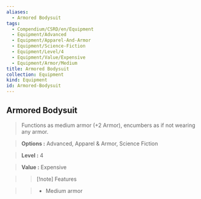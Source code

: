 ```yaml
---
aliases:
  - Armored Bodysuit
tags:
  - Compendium/CSRD/en/Equipment
  - Equipment/Advanced
  - Equipment/Apparel-And-Armor
  - Equipment/Science-Fiction
  - Equipment/Level/4
  - Equipment/Value/Expensive
  - Equipment/Armor/Medium
title: Armored Bodysuit
collection: Equipment
kind: Equipment
id: Armored-Bodysuit
---
```

## Armored Bodysuit    
    
>Functions as medium armor (+2 Armor), encumbers as if not wearing any armor.    
> **Options :** Advanced, Apparel & Armor, Science Fiction    
> **Level :** 4    
> **Value :** Expensive    
>>[!note] Features    
>> - Medium armor
